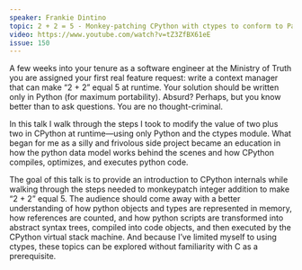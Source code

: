 ```yaml
---
speaker: Frankie Dintino
topic: 2 + 2 = 5 - Monkey-patching CPython with ctypes to conform to Party doctrine
video: https://www.youtube.com/watch?v=tZ3ZfBX61eE
issue: 150
---
```


A few weeks into your tenure as a software engineer at the Ministry of Truth you are assigned your first real feature request: write a context manager that can make “2 + 2” equal 5 at runtime. Your solution should be written only in Python (for maximum portability). Absurd? Perhaps, but you know better than to ask questions. You are no thought-criminal.

In this talk I walk through the steps I took to modify the value of two plus two in CPython at runtime—using only Python and the ctypes module. What began for me as a silly and frivolous side project became an education in how the python data model works behind the scenes and how CPython compiles, optimizes, and executes python code.

The goal of this talk is to provide an introduction to CPython internals while walking through the steps needed to monkeypatch integer addition to make “2 + 2” equal 5. The audience should come away with a better understanding of how python objects and types are represented in memory, how references are counted, and how python scripts are transformed into abstract syntax trees, compiled into code objects, and then executed by the CPython virtual stack machine. And because I’ve limited myself to using ctypes, these topics can be explored without familiarity with C as a prerequisite.

